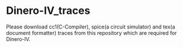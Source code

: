 # Dinero-IV_traces
Please download cc1(C-Compiler), spice(a circuit simulator) and tex(a document formatter) traces from this repository which are required for Dinero-IV.
